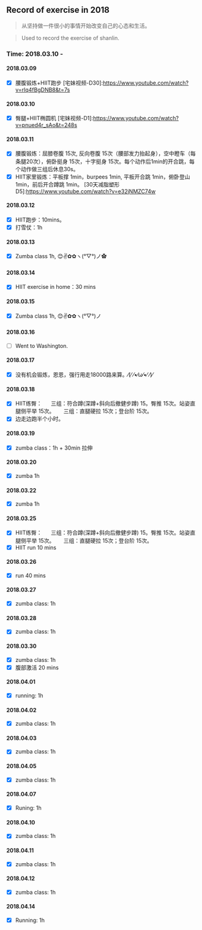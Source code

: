 ## Record of exercise in 2018
> 从坚持做一件很小的事情开始改变自己的心态和生活。

> Used to record the exercise of shanlin. 

### Time: 2018.03.10 -

#### 2018.03.09 

- [x] 腰腹锻炼+HIIT跑步
[宅妹视频-D30]:<https://www.youtube.com/watch?v=rlq4fBgDNB8&t=7s>

#### 2018.03.10 

- [x] 臀腿+HIIT椭圆机
[宅妹视频-D1]:<https://www.youtube.com/watch?v=pnued4r_sAo&t=248s>

#### 2018.03.11 

- [x] 腰腹锻炼：屈膝卷腹 15次, 反向卷腹 15次（腰部发力抬起身），空中瞪车（每条腿20次），俯卧挺身 15次，十字挺身 15次。每个动作后1min的开合跳，每个动作做三组后休息30s。
- [x] HIIT家里锻炼：平板撑 1min，burpees 1min, 平板开合跳 1min，俯卧登山 1min，前后开合蹲跳 1min。
[30天减脂塑形D5]:<https://www.youtube.com/watch?v=e32jNMZC74w>

#### 2018.03.12

- [x] HIIT跑步：10mins。
- [x] 打雪仗：1h

#### 2018.03.13

- [x] Zumba class 1h, 😊✌️✿✿ヽ(°▽°)ノ✿

#### 2018.03.14

- [x] HIIT exercise in home：30 mins

#### 2018.03.15

- [x] Zumba class 1h, 😊✌️✿✿ヽ(°▽°)ノ

#### 2018.03.16

- [ ] Went to Washington.

#### 2018.03.17

- [x] 没有机会锻炼，恩恩，强行用走18000路来算。⁄(⁄ ⁄•⁄ω⁄•⁄ ⁄)⁄

#### 2018.03.18
- [x] HIIT练臀：
      三组：符合蹲(深蹲+斜向后撤健步蹲) 15。臀推 15次。站姿直腿侧平举 15次。
      三组：直腿硬拉 15次；登台阶 15次。
- [x] 边走边跑半个小时。

#### 2018.03.19
- [x] zumba class：1h + 30min 拉伸

#### 2018.03.20
- [x] zumba 1h

#### 2018.03.22
- [x] zumba 1h 

#### 2018.03.25
- [x] HIIT练臀：
      三组：符合蹲(深蹲+斜向后撤健步蹲) 15。臀推 15次。站姿直腿侧平举 15次。
      三组：直腿硬拉 15次；登台阶 15次。
- [x] HIIT run 10 mins

#### 2018.03.26
- [x] run 40 mins

#### 2018.03.27
- [x] zumba class: 1h 

#### 2018.03.28
- [x] zumba class: 1h 

#### 2018.03.30
- [x] zumba class: 1h 
- [x] 腹部激活 20 mins

#### 2018.04.01
- [x] running: 1h 

#### 2018.04.02
- [x] zumba class: 1h 

#### 2018.04.03
- [x] zumba class: 1h 

#### 2018.04.05
- [x] zumba class: 1h 

#### 2018.04.07
- [x] Runing: 1h

#### 2018.04.10
- [x] zumba class: 1h 

#### 2018.04.11
- [x] zumba class: 1h 

#### 2018.04.12
- [x] zumba class: 1h 

#### 2018.04.14
- [x] Running: 1h 


